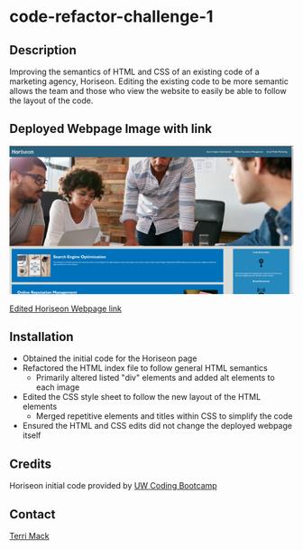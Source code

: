 # code-refactor-challenge-1

## Description

Improving the semantics of HTML and CSS of an existing code of a marketing agency, Horiseon. Editing the existing code to be more semantic allows the team and those who view the website to easily be able to follow the layout of the code. 

## Deployed Webpage Image with link

![Deployed webpage image](assets/images/Horiseon-page-screenshot.jpg)

[Edited Horiseon Webpage link](https://terrinmack.github.io/code-refactor-challenge-1/)

## Installation

* Obtained the initial code for the Horiseon page
* Refactored the HTML index file to follow general HTML semantics
    * Primarily altered listed "div" elements and added alt elements to each image
* Edited the CSS style sheet to follow the new layout of the HTML elements
    * Merged repetitive elements and titles within CSS to simplify the code
* Ensured the HTML and CSS edits did not change the deployed webpage itself

## Credits

Horiseon initial code provided by [UW Coding Bootcamp](https://uwa.bootcampcontent.com/UWA-Bootcamp/UW-VIRT-FSF-PT-12-2022-U-LOLC)

## Contact

[Terri Mack](https://github.com/terrinmack)